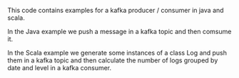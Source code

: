 This code contains examples for a kafka producer / consumer  in java and scala.

In the Java example we push a message in a kafka topic and then  comsume it.

In the Scala example we generate some instances of a class Log and push them in a kafka topic
and then calculate the number of logs grouped by date and level in a kafka consumer.
